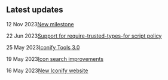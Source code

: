<!-- DO NOT EDIT THIS COMPONENT IT IS AUTOGENERATED -->
## Latest updates

<div class="latest-news">
<p><span>12 Nov 2023</span><a href="/news/2023.html#new-milestone">New milestone</a></p>
<p><span>22 Jun 2023</span><a href="/news/2023.html#require-trusted-types-for">Support for require-trusted-types-for script policy</a></p>
<p><span>25 May 2023</span><a href="/news/2023.html#tools3">Iconify Tools 3.0</a></p>
<p><span>19 May 2023</span><a href="/news/2023.html#api-302">Icon search improvements</a></p>
<p><span>16 May 2023</span><a href="/news/2023.html#vitepress">New Iconify website</a></p>
</div>
